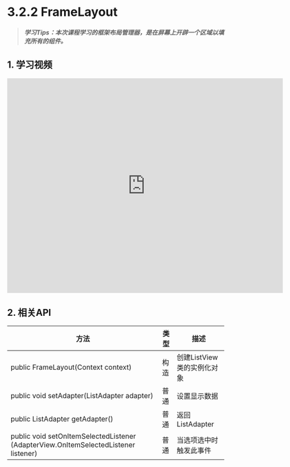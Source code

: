 # 3.2.2 FrameLayout

>##### 学习Tips：本次课程学习的框架布局管理器，是在屏幕上开辟一个区域以填充所有的组件。

## 1. 学习视频

<iframe frameborder="0" width="640" height="498" src="https://v.qq.com/iframe/player.html?vid=z0180bhmznp&tiny=0&auto=0" allowfullscreen></iframe>

## 2. 相关API

| 方法 | 类型 | 描述 |
| -- | -- | -- |
| public FrameLayout(Context context) | 构造 | 创建ListView类的实例化对象 |
| public void setAdapter(ListAdapter adapter) | 普通 | 设置显示数据 |
| public ListAdapter getAdapter() | 普通 | 返回ListAdapter |
| public void setOnItemSelectedListener (AdapterView.OnItemSelectedListener listener) | 普通 | 当选项选中时触发此事件 |
